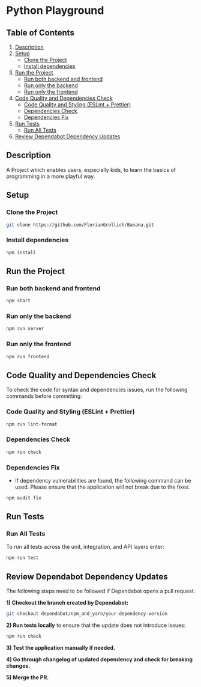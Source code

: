 # Python Playground

## Table of Contents

1. [Description](#description)
2. [Setup](#setup)
   - [Clone the Project](#clone-the-project)
   - [Install dependencies](#install-dependencies)
3. [Run the Project](#run-the-project)
   - [Run both backend and frontend](#run-both-backend-and-frontend)
   - [Run only the backend](#run-only-the-backend)
   - [Run only the frontend](#run-only-the-frontend)
4. [Code Quality and Dependencies Check](#code-quality-and-dependencies-check)
   - [Code Quality and Styling (ESLint + Prettier)](#code-quality-and-styling-eslint--prettier)
   - [Dependencies Check](#dependencies-check)
   - [Dependencies Fix](#dependencies-fix)
5. [Run Tests](#run-tests)
   - [Run All Tests](#run-all-tests)
6. [Review Dependabot Dependency Updates](#review-dependabot-dependency-updates)

## Description

A Project which enables users, especially kids, to learn the basics of programming in a more playful way.


## Setup

### Clone the Project

```bash
git clone https://github.com/FlorianGrollich/Banana.git
```

### Install dependencies
``` bash
npm install
````

## Run the Project

### Run both backend and frontend

```bash
npm start
```

### Run only the backend

```bash
npm run server
```

### Run only the frontend

```bash
npm run frontend
````

## Code Quality and Dependencies Check

To check the code for syntax and dependencies issues, run the following commands before committing:

### Code Quality and Styling (ESLint + Prettier)
```bash
npm run lint-format
```

### Dependencies Check
```bash
npm run check
```

### Dependencies Fix
- If dependency vulnerabilities are found, the following command can be used. Please ensure that the application will not break due to the fixes.
```bash
npm audit fix
```

## Run Tests

### Run All Tests
To run all tests across the unit, integration, and API layers enter:
```bash
npm run test
```

## Review Dependabot Dependency Updates

The following steps need to be followed if Dependabot opens a pull request.

**1) **Checkout the branch created by Dependabot:****
  ```bash
  git checkout dependabot/npm_and_yarn/your-dependency-version
  ```

**2) Run tests locally** to ensure that the update does not introduce issues:
  ```bash
  npm run check
  ```

**3) Test the application manually if needed.**

**4) Go through changelog of updated dependency and check for breaking changes.**

**5) Merge the PR.**
